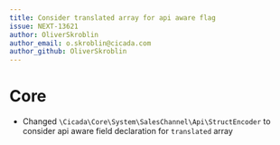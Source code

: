 ```yaml
---
title: Consider translated array for api aware flag
issue: NEXT-13621
author: OliverSkroblin
author_email: o.skroblin@cicada.com 
author_github: OliverSkroblin
---
```

# Core
* Changed `\Cicada\Core\System\SalesChannel\Api\StructEncoder` to consider api aware field declaration for `translated` array
